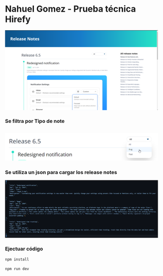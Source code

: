 # Nahuel Gomez - Prueba técnica Hirefy

![alt text](image.png)
### Se filtra por Tipo de note
![alt text](image-1.png)
---
### Se utiliza un json para cargar los release notes
![alt text](image-2.png)


### Ejectuar código
```bash
npm install
```

```bash
npm run dev
```
